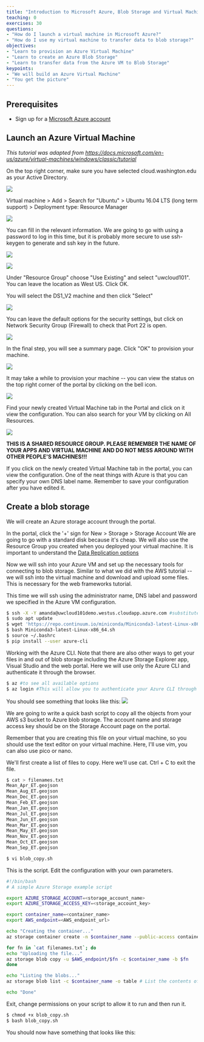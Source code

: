 ```yaml
---
title: "Introduction to Microsoft Azure, Blob Storage and Virtual Machines"
teaching: 0
exercises: 30
questions:
- "How do I launch a virtual machine in Microsoft Azure?"
- "How do I use my virtual machine to transfer data to blob storage?"
objectives:
- "Learn to provision an Azure Virtual Machine"
- "Learn to create an Azure Blob Storage"
- "Learn to transfer data from the Azure VM to Blob Storage"
keypoints:
- "We will build an Azure Virtual Machine"
- "You get the picture"
---
```

## Prerequisites
- Sign up for a [Microsoft Azure account](https://azure.microsoft.com/en-us/free/?b=17.09b)

## Launch an Azure Virtual Machine

*This tutorial was adapted from https://docs.microsoft.com/en-us/azure/virtual-machines/windows/classic/tutorial*

On the top right corner, make sure you have selected cloud.washington.edu as your Active Directory. 

![](/cloud101_cloudproviders/fig/02-azure-intro-0001.png)

Virtual machine > Add > Search for "Ubuntu" > Ubuntu 16.04 LTS (long term support) > Deployment type: Resource Manager

![](/cloud101_cloudproviders/fig/02-azure-intro-0002.png)

You can fill in the relevant information. We are going to go with using a password to log in this time, but it is probably more secure to use ssh-keygen to generate and ssh key in the future. 

![](/cloud101_cloudproviders/fig/02-azure-intro-0003.png)

![](/cloud101_cloudproviders/fig/02-azure-intro-0003a.png)

Under "Resource Group" choose "Use Existing" and select "uwcloud101". You can leave the location as West US. Click OK. 

You will select the DS1_V2 machine and then click "Select"

![](/cloud101_cloudproviders/fig/01-aws-intro-0004.png)

You can leave the default options for the security settings, but click on Network Security Group (Firewall) to check that Port 22 is open. 

![](/cloud101_cloudproviders/fig/02-azure-intro-0005.png)

In the final step, you will see a summary page. Click "OK" to provision your machine. 

![](/cloud101_cloudproviders/fig/02-azure-intro-0006.png)

It may take a while to provision your machine -- you can view the status on the top right corner of the portal by clicking on the bell icon. 

![](/cloud101_cloudproviders/fig/01-aws-intro-0007.png)

Find your newly created Virtual Machine tab in the Portal and click on it view the configuration. You can also search for your VM by clicking on All Resources. 

![](/cloud101_cloudproviders/fig/02-azure-intro-0008.png)

**THIS IS A SHARED RESOURCE GROUP. PLEASE REMEMBER THE NAME OF YOUR APPS AND VIRTUAL MACHINE AND DO NOT MESS AROUND WITH OTHER PEOPLE'S MACHINES!!!**


If you click on the newly created Virtual Machine tab in the portal, you can view the configuration. One of the neat things with Azure is that you can specify your own DNS label name. Remember to save your configuration after you have edited it. 

## Create a blob storage
We will create an Azure storage account through the portal. 

In the portal, click the '+' sign for New > Storage > Storage Account
We are going to go with a standard disk because it's cheap. We will also use the Resource Group you created when you deployed your virtual machine. It is important to understand the [Data Replication options](https://docs.microsoft.com/en-us/azure/storage/storage-redundancy)


Now we will ssh into your Azure VM and set up the necessary tools for connecting to blob storage. Similar to what we did with the AWS tutorial -- we will ssh into the virtual machine and download and upload some files. This is necessary for the web frameworks tutorial. 

This time we will ssh using the administrator name, DNS label and password we specified in the Azure VM configuration. 

```bash
$ ssh -X -Y amanda@uwcloud101demo.westus.cloudapp.azure.com #substitute amanda and cloud101demo with your own username and DNS label
$ sudo apt update
$ wget 'https://repo.continuum.io/miniconda/Miniconda3-latest-Linux-x86_64.sh'
$ bash Miniconda3-latest-Linux-x86_64.sh
$ source ~/.bashrc
$ pip install --user azure-cli
```

Working with the Azure CLI. Note that there are also other ways to get your files in and out of blob storage including the Azure Storage Explorer app, Visual Studio and the web portal. Here we will use only the Azure CLI and authenticate it through the browser. 

```bash
$ az #to see all available options
$ az login #This will allow you to authenticate your Azure CLI through the browser window 
```

You should see something that looks like this:
![](/cloud101_cloudproviders/fig/02-azure-intro-0005.png)
 

We are going to write a quick bash script to copy all the objects from your AWS s3 bucket to Azure blob storage. The account name and storage access key should be on the Storage Account page on the portal.

Remember that you are creating this file on your virtual machine, so you should use the text editor on your virtual machine. Here, I'll use vim, you can also use pico or nano. 

We'll first create a list of files to copy. Here we'll use cat. Ctrl + C to exit the file. 

```bash
$ cat > filenames.txt
Mean_Apr_ET.geojson
Mean_Aug_ET.geojson
Mean_Dec_ET.geojson
Mean_Feb_ET.geojson
Mean_Jan_ET.geojson
Mean_Jul_ET.geojson
Mean_Jun_ET.geojson
Mean_Mar_ET.geojson
Mean_May_ET.geojson
Mean_Nov_ET.geojson
Mean_Oct_ET.geojson
Mean_Sep_ET.geojson
```

```bash
$ vi blob_copy.sh
```

This is the script. Edit the configuration with your own parameters. 

```bash
#!/bin/bash
# A simple Azure Storage example script

export AZURE_STORAGE_ACCOUNT=<storage_account_name>
export AZURE_STORAGE_ACCESS_KEY=<storage_account_key>

export container_name=<container_name>
export AWS_endpoint=<AWS_endpoint_url> 

echo "Creating the container..."
az storage container create -n $container_name --public-access container

for fn in `cat filenames.txt`; do 
echo "Uploading the file..."
az storage blob copy -u $AWS_endpoint/$fn -c $container_name -b $fn
done 

echo "Listing the blobs..."
az storage blob list -c $container_name -o table # List the contents of container in table format. Default is json. 

echo "Done"
```

Exit, change permissions on your script to allow it to run and then run it. 
```bash
$ chmod +x blob_copy.sh
$ bash blob_copy.sh
```

You should now have something that looks like this:


